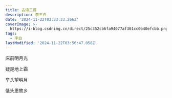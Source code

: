 ```yaml
---
title: 古诗三首
description: 李三白
date: '2024-11-22T03:33:33.266Z'
coverImage: >-
  https://i-blog.csdnimg.cn/direct/25c352cb6fa94077af301cc0b40efcbb.png#pic_center
tags:
  - 李白
lastModified: '2024-11-22T03:56:47.058Z'
---
```

床前明月光

疑是地上霜

举头望明月

低头思故乡
